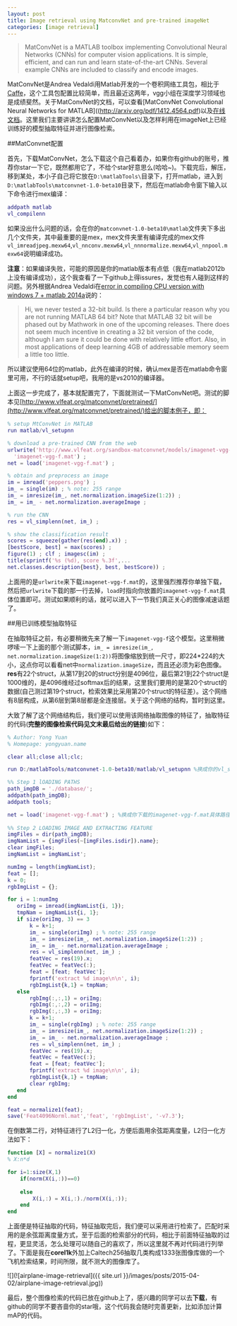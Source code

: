 ```yaml
---
layout: post
title: Image retrieval using MatconvNet and pre-trained imageNet
categories: [image retrieval]
---
```


>MatConvNet is a MATLAB toolbox implementing Convolutional Neural Networks (CNNs) for computer vision applications. It is simple, efficient, and can run and learn state-of-the-art CNNs. Several example CNNs are included to classify and encode images.

MatConvNet是Andrea Vedaldi用Matlab开发的一个卷积网络工具包，相比于[Caffe](caffe.berkeleyvision.org)，这个工具包配置比较简单，而且最近这两年，vgg小组在深度学习领域也是成绩斐然。关于MatConvNet的文档，可以查看[MatConvNet Convolutional Neural Networks for MATLAB]((http://arxiv.org/pdf/1412.4564.pdf)以及[在线文档](http://www.vlfeat.org/matconvnet/)。这里我们主要讲讲怎么配置MatConvNet以及怎样利用在imageNet上已经训练好的模型抽取特征并进行图像检索。

##MatConvnet配置

首先，下载MatConvNet，怎么下载这个自己看着办，如果你有github的账号，推荐你star一下它，既然都用它了，不给个star好意思么(哈哈~)。下载完后，解压，移到某处，本小子自己将它放在`D:\matlabTools\`目录下，打开matlab，进入到`D:\matlabTools\matconvnet-1.0-beta10`目录下，然后在matlab命令窗下输入以下命令进行mex编译：

```matlab
addpath matlab
vl_compilenn
```

如果没出什么问题的话，会在你的`matconvnet-1.0-beta10\matlab`文件夹下多出几个文件夹，其中最重要的是mex，mex文件夹里有编译完成的mex文件`vl_imreadjpeg.mexw64`,`vl_nnconv.mexw64`,`vl_nnnormalize.mexw64`,`vl_nnpool.mexw64`说明编译成功。

**注意**：如果编译失败，可能的原因是你的matlab版本有点低（我在matlab2012b上没有编译成功），这个我查看了一下github上得issures，发觉也有人碰到这样的问题。另外根据Andrea Vedaldi在[error in compiling CPU version with windows 7 + matlab 2014a](https://github.com/vlfeat/matconvnet/issues/92)说的：

>Hi, we never tested a 32-bit build. Is there a particular reason why you are not running MATLAB 64 bit? Note that MATLAB 32 bit will be phased out by Mathwork in one of the upcoming releases. There does not seem much incentive in creating a 32 bit version of the code, although I am sure it could be done with  relatively little effort. Also, in most applications of deep learning 4GB of addressable memory seem a little too little.

所以建议使用64位的matlab，此外在编译的时候，确认mex是否在matlab命令窗里可用，不行的话就setup吧，我用的是vs2010的编译器。

上面这一步完成了，基本就配置完了，下面就测试一下MatConvNet吧。测试的脚本见[http://www.vlfeat.org/matconvnet/pretrained/](http://www.vlfeat.org/matconvnet/pretrained/)给出的脚本例子，即：

```matlab
% setup MtConvNet in MATLAB
run matlab/vl_setupnn

% download a pre-trained CNN from the web
urlwrite('http://www.vlfeat.org/sandbox-matconvnet/models/imagenet-vgg-f.mat', ...
  'imagenet-vgg-f.mat') ;
net = load('imagenet-vgg-f.mat') ;

% obtain and preprocess an image
im = imread('peppers.png') ;
im_ = single(im) ; % note: 255 range
im_ = imresize(im_, net.normalization.imageSize(1:2)) ;
im_ = im_ - net.normalization.averageImage ;

% run the CNN
res = vl_simplenn(net, im_) ;

% show the classification result
scores = squeeze(gather(res(end).x)) ;
[bestScore, best] = max(scores) ;
figure(1) ; clf ; imagesc(im) ;
title(sprintf('%s (%d), score %.3f',...
net.classes.description{best}, best, bestScore)) ;
```

上面用的是`urlwrite`来下载`imagenet-vgg-f.mat`的，这里强烈推荐你单独下载，然后把`urlwrite`下载的那一行去掉，`load`时指向你放置的`imagenet-vgg-f.mat`具体位置即可。测试如果顺利的话，就可以进入下一节我们真正关心的图像减速话题了。


##用已训练模型抽取特征

在抽取特征之前，有必要稍微先来了解一下`imagenet-vgg-f`这个模型。这里稍微啰嗦一下上面的那个测试脚本，`im_ = imresize(im_, net.normalization.imageSize(1:2))`将图像缩放到统一尺寸，即224*224的大小，这点你可以看看net中`normalization.imageSize`，而且还必须为彩色图像。**res**有22个struct，从第17到20的struct分别是4096位，最后第21到22个struct是1000维的，是4096维经过softmax后的结果，这里我们要用的是第20个struct的数据(自己测过第19个struct，检索效果比采用第20个struct的特征差）。这个网络有8层构成，从第6层到第8层都是全连接层。关于这个网络的结构，暂时到这里。

大致了解了这个网络结构后，我们便可以使用该网络抽取图像的特征了，抽取特征的代码(**完整的图像检索代码见文末最后给出的链接**)如下：

```matlab
% Author: Yong Yuan
% Homepage: yongyuan.name

clear all;close all;clc;

run D:/matlabTools/matconvnet-1.0-beta10/matlab/vl_setupnn %换成你的vl_setupnn.m具体路径

%% Step 1 lOADING PATHS
path_imgDB = './database/';
addpath(path_imgDB);
addpath tools;

net = load('imagenet-vgg-f.mat') ; %换成你下载的imagenet-vgg-f.mat具体路径
 
%% Step 2 LOADING IMAGE AND EXTRACTING FEATURE
imgFiles = dir(path_imgDB);
imgNamList = {imgFiles(~[imgFiles.isdir]).name};
clear imgFiles;
imgNamList = imgNamList';

numImg = length(imgNamList);
feat = [];
k = 0;
rgbImgList = {};

for i = 1:numImg
   oriImg = imread(imgNamList{i, 1}); 
   tmpNam = imgNamList{i, 1};
   if size(oriImg, 3) == 3
       k = k+1;
       im_ = single(oriImg) ; % note: 255 range
       im_ = imresize(im_, net.normalization.imageSize(1:2)) ;
       im_ = im_ - net.normalization.averageImage ;
       res = vl_simplenn(net, im_) ;
       featVec = res(19).x;
       featVec = featVec(:);
       feat = [feat; featVec'];
       fprintf('extract %d image\n\n', i);
       rgbImgList{k,1} = tmpNam;
   else
       rgbImg(:,:,1) = oriImg;
       rgbImg(:,:,2) = oriImg;
       rgbImg(:,:,3) = oriImg;
       k = k+1;
       im_ = single(rgbImg) ; % note: 255 range
       im_ = imresize(im_, net.normalization.imageSize(1:2)) ;
       im_ = im_ - net.normalization.averageImage ;
       res = vl_simplenn(net, im_) ;
       featVec = res(19).x;
       featVec = featVec(:);
       feat = [feat; featVec'];
       fprintf('extract %d image\n\n', i);
       rgbImgList{k,1} = tmpNam;
       clear rgbImg;
   end
end

feat = normalize1(feat);
save('Feat4096Norml.mat','feat', 'rgbImgList', '-v7.3');
```

在倒数第二行，对特征进行了L2归一化，方便后面用余弦距离度量，L2归一化方法如下：

```matlab
function [X] = normalize1(X)
% X:n*d

for i=1:size(X,1)
    if(norm(X(i,:))==0)
        
    else
        X(i,:) = X(i,:)./norm(X(i,:));
    end
end
```

上面便是特征抽取的代码，特征抽取完后，我们便可以采用进行检索了。匹配时采用的是余弦距离度量方式，至于后面的检索部分的代码，相比于前面特征抽取的过程，更显灵活，怎么处理可以随自己的喜欢了，所以这里就不再对代码进行列举了。下面是我在**corel1k**外加上Caltech256抽取几类构成1333张图像库做的一个飞机检索结果，时间所限，就不测大的图像库了。

![](![airplane-image-retrieval]({{ site.url }}/images/posts/2015-04-02/airplane-image-retrieval.jpg))

最后，整个图像检索的代码已放在github上了，感兴趣的同学可以去**下载**，有github的同学不要吝啬你的star哦，这个代码我会随时完善更新，比如添加计算mAP的代码。